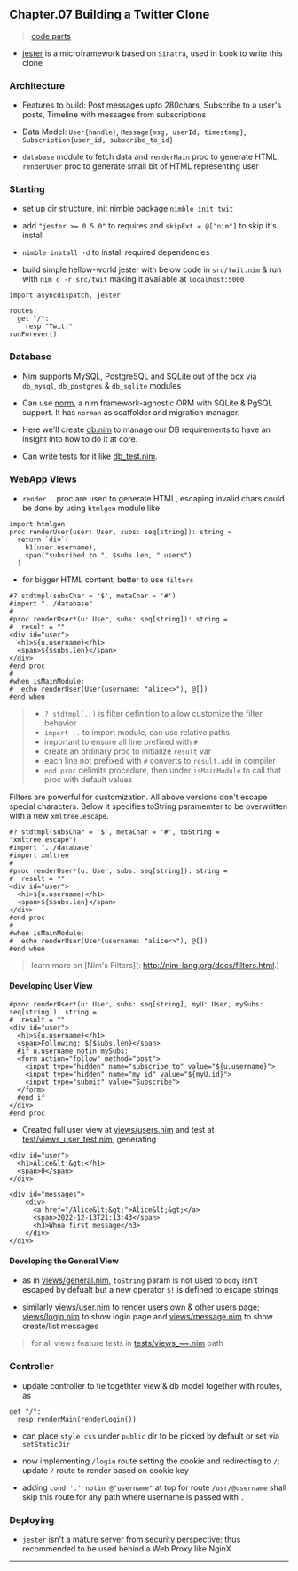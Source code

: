 
## Chapter.07 Building a Twitter Clone

> [code parts](code-samples/chap7twit)

* [jester](https://github.com/dom96/jester) is a microframework based on `Sinatra`, used in book to write this clone


### Architecture

* Features to build: Post messages upto 280chars, Subscribe to a user's posts, Timeline with messages from subscriptions

* Data Model: `User{handle}`, `Message{msg, userId, timestamp}`, `Subscription{user_id, subscribe_to_id}`

* `database` module to fetch data and `renderMain` proc to generate HTML, `renderUser` proc to generate small bit of HTML representing user


### Starting

* set up dir structure, init nimble package `nimble init twit`

* add `"jester >= 0.5.0"` to requires and `skipExt = @["nim"]` to skip it's install

* `nimble install -d` to install required dependencies

* build simple hellow-world jester with below code in `src/twit.nim` & run with `nim c -r src/twit` making it available at `localhost:5000`

```
import asyncdispatch, jester

routes:
  get "/":
    resp "Twit!"
runForever()
```


### Database

* Nim supports MySQL, PostgreSQL and SQLite out of the box via `db_mysql`, `db_postgres` & `db_sqlite` modules

* Can use [norm](https://norm.nim.town/), a nim framework-agnostic ORM with SQLite & PgSQL support. It has `norman` as scaffolder and migration manager.

* Here we'll create [db.nim](./code-samples/chap7twit/src/db.nim) to manage our DB requirements to have an insight into how to do it at core.

* Can write tests for it like [db\_test.nim](./code-samples/chap7twit/test/db_test.nim).


### WebApp Views

* `render..` proc are used to generate HTML, escaping invalid chars could be done by using `htmlgen` module like

```
import htmlgen
proc renderUser(user: User, subs: seq[string]): string =
  return `div`(
    h1(user.username),
    span("subsribed to ", $subs.len, " users")
  )
```

* for bigger HTML content, better to use `filters`

```
#? stdtmpl(subsChar = '$', metaChar = '#')
#import "../database"
#
#proc renderUser*(u: User, subs: seq[string]): string =
#  result = ""
<div id="user">
  <h1>${u.username}</h1>
  <span>${$subs.len}</span>
</div>
#end proc
#
#when isMainModule:
#  echo renderUser(User(username: "alice<>"), @[])
#end when
```

> * `? stdtmpl(..)` is filter definition to allow customize the filter behavior
> * `import ..` to import module, can use relative paths
> * important to ensure all line prefixed with `#`
> * create an ordinary proc to initialize `result` var
> * each line not prefixed with `#` converts to `result.add` in compiler
> * `end proc` delimits procedure, then under `isMainModule` to call that proc with default values

Filters are powerful for customization. All above versions don't escape special characters.
Below it specifies toString paramemter to be overwritten with a new `xmltree.escape`.

```
#? stdtmpl(subsChar = '$', metaChar = '#', toString = "xmltree.escape")
#import "../database"
#import xmltree
#
#proc renderUser*(u: User, subs: seq[string]): string =
#  result = ""
<div id="user">
  <h1>${u.username}</h1>
  <span>${$subs.len}</span>
</div>
#end proc
#
#when isMainModule:
#  echo renderUser(User(username: "alice<>"), @[])
#end when
```

> learn more on [Nim's Filters](: http://nim-lang.org/docs/filters.html.)

#### Developing User View

```
#proc renderUser*(u: User, subs: seq[string], myU: User, mySubs: seq[string]): string =
#  result = ""
<div id="user">
  <h1>${u.username}</h1>
  <span>Following: ${$subs.len}</span>
  #if u.username notin mySubs:
  <form action="follow" method="post">
    <input type="hidden" name="subscribe_to" value="${u.username}">
    <input type="hidden" name="my_id" value="${myU.id}">
    <input type="submit" value="Subscribe">
  </form>
  #end if
</div>
#end proc
```

* Created full user view at [views/users.nim](./code-samples/chap7twit/src/views/user.nim) and test at [test/views\_user\_test.nim](./code-samples/chap7twit/test/views_user_test.nim), generating

```
<div id="user">
  <h1>Alice&lt;&gt;</h1>
  <span>0</span>
</div>

<div id="messages">
    <div>
      <a href="/Alice&lt;&gt;">Alice&lt;&gt;</a>
      <span>2022-12-13T21:13:43</span>
      <h3>Whoa first message</h3>
    </div>
</div>
```

#### Developing the General View

* as in [views/general.nim](./code-samples/chap7twit/src/views/general.nim), `toString` param is not used to `body` isn't escaped by defualt but a new operator `$!` is defined to escape strings

* similarly [views/user.nim](./code-samples/chap7twit/src/views/user.nim) to render users own & other users page; [views/login.nim](./code-samples/chap7twit/src/views/login.nim) to show login page and [views/message.nim](./code-samples/chap7twit/src/views/message.nim) to show create/list messages

> for all views feature tests in [tests/views_~~.nim](./code-samples/chap7twit/test) path


### Controller

* update controller to tie togethter view & db model together with routes, as

```
get "/":
  resp renderMain(renderLogin())
```

* can place `style.css` under `public` dir to be picked by default or set via `setStaticDir`

* now implementing `/login` route setting the cookie and redirecting to `/`; update `/` route to render based on cookie key

* adding `cond '.' notin @"username"` at top for route `/usr/@username` shall skip this route for any path where username is passed with `.`


### Deploying

* `jester` isn't a mature server from security perspective; thus recommended to be used behind a Web Proxy like NginX


---
